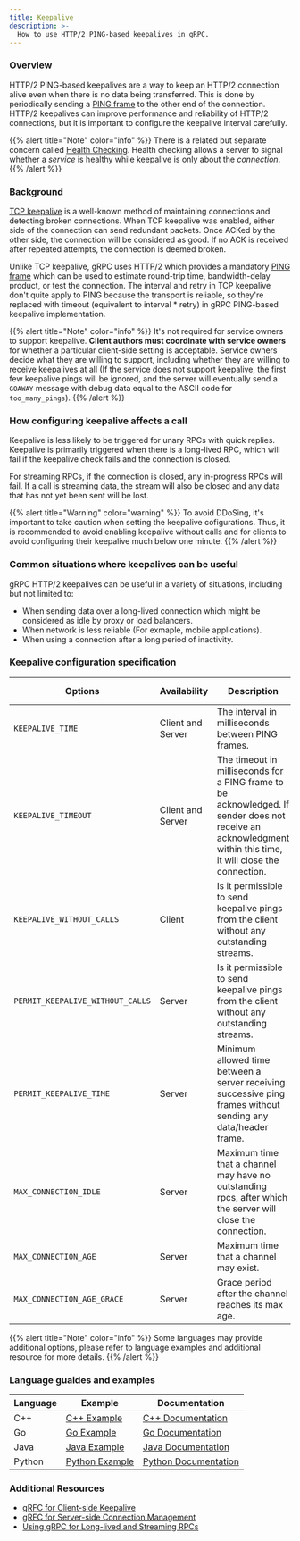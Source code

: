 ```yaml
---
title: Keepalive
description: >-
  How to use HTTP/2 PING-based keepalives in gRPC.
---
```


### Overview

HTTP/2 PING-based keepalives are a way to keep an HTTP/2 connection alive even when there is no data being transferred. This is done by periodically sending a [PING frame] to the other end of the connection. HTTP/2 keepalives can improve performance and reliability of HTTP/2 connections, but it is important to configure the keepalive interval carefully.

{{% alert title="Note" color="info" %}}
  There is a related but separate concern called [Health Checking]. Health checking allows a server to signal whether a *service* is healthy while keepalive is only about the *connection*.
{{% /alert %}}

### Background

[TCP keepalive] is a well-known method of maintaining connections and detecting broken connections. When TCP keepalive was enabled, either side of the connection can send redundant packets. Once ACKed by the other side, the connection will be considered as good. If no ACK is received after repeated attempts, the connection is deemed broken.

Unlike TCP keepalive, gRPC uses HTTP/2 which provides a mandatory [PING frame] which can be used to estimate round-trip time, bandwidth-delay product, or test the connection. The interval and retry in TCP keepalive don't quite apply to PING because the transport is reliable, so they're replaced with timeout (equivalent to interval * retry) in gRPC PING-based keepalive implementation.

{{% alert title="Note" color="info" %}}
  It's not required for service owners to support keepalive. **Client authors must coordinate with service owners** for whether a particular client-side setting is acceptable. Service owners decide what they are willing to support, including whether they are willing to receive keepalives at all (If the service does not support keepalive, the first few keepalive pings will be ignored, and the server will eventually send a `GOAWAY` message with debug data equal to the ASCII code for `too_many_pings`).
{{% /alert %}}

### How configuring keepalive affects a call

Keepalive is less likely to be triggered for unary RPCs with quick replies. Keepalive is primarily triggered when there is a long-lived RPC, which will fail if the keepalive check fails and the connection is closed.

For streaming RPCs, if the connection is closed, any in-progress RPCs will fail. If a call is streaming data, the stream will also be closed and any data that has not yet been sent will be lost.

{{% alert title="Warning" color="warning" %}}
  To avoid DDoSing, it's important to take caution when setting the keepalive cofigurations. Thus, it is recommended to avoid enabling keepalive without calls and for clients to avoid configuring their keepalive much below one minute.
{{% /alert %}}

### Common situations where keepalives can be useful

gRPC HTTP/2 keepalives can be useful in a variety of situations, including but not limited to:

* When sending data over a long-lived connection which might be considered as idle by proxy or load balancers.
* When network is less reliable (For exmaple, mobile applications).
* When using a connection after a long period of inactivity.

### Keepalive configuration specification

| Options | Availability | Description | Client Default | Server Default |
|---|---|---|---|---|
| `KEEPALIVE_TIME` | Client and Server | The interval in milliseconds between PING frames. | INT_MAX (Disabled) | 27200000 (2 hours) |
| `KEEPALIVE_TIMEOUT` | Client and Server | The timeout in milliseconds for a PING frame to be acknowledged. If sender does not receive an acknowledgment within this time, it will close the connection. | 20000 (20 seconds) | 20000 (20 seconds) |
| `KEEPALIVE_WITHOUT_CALLS` | Client | Is it permissible to send keepalive pings from the client without any outstanding streams. | 0 (false) | N/A |
| `PERMIT_KEEPALIVE_WITHOUT_CALLS` | Server | Is it permissible to send keepalive pings from the client without any outstanding streams. | N/A | 0 (false) |
| `PERMIT_KEEPALIVE_TIME` | Server | Minimum allowed time between a server receiving successive ping frames without sending any data/header frame. | N/A | 300000 (5 minutes) |
| `MAX_CONNECTION_IDLE` | Server | Maximum time that a channel may have no outstanding rpcs, after which the server will close the connection. | N/A | INT_MAX (Infinite) |
| `MAX_CONNECTION_AGE` | Server | Maximum time that a channel may exist. | N/A | INT_MAX (Infinite) |
| `MAX_CONNECTION_AGE_GRACE` | Server | Grace period after the channel reaches its max age. | N/A | INT_MAX (Infinite) |


{{% alert title="Note" color="info" %}}
  Some languages may provide additional options, please refer to language examples and additional resource for more details.
{{% /alert %}}

### Language guaides and examples

| Language | Example          | Documentation          |
|----------|------------------|------------------------|
| C++      | [C++ Example]    | [C++ Documentation]    |
| Go       | [Go Example]     | [Go Documentation]     |
| Java     | [Java Example]   | [Java Documentation]   |
| Python   | [Python Example] | [Python Documentation] |


### Additional Resources

* [gRFC for Client-side Keepalive]
* [gRFC for Server-side Connection Management]
* [Using gRPC for Long-lived and Streaming RPCs]


[Health Checking]: https://github.com/grpc/grpc/blob/master/doc/health-checking.md
[TCP keepalive]: https://en.wikipedia.org/wiki/Keepalive#TCP_keepalive
[PING frame]: https://httpwg.org/specs/rfc7540.html#PING
[C++ Example]: https://github.com/grpc/grpc/tree/master/examples/cpp/keepalive
[C++ Documentation]: https://github.com/grpc/grpc/blob/master/doc/keepalive.md
[Go Example]: https://github.com/grpc/grpc-go/tree/master/examples/features/keepalive
[Go Documentation]: https://github.com/grpc/grpc-go/blob/master/Documentation/keepalive.md
[Java Example]: https://github.com/grpc/grpc-java/tree/master/examples/src/main/java/io/grpc/examples/keepalive
[Python Example]: https://github.com/grpc/grpc/tree/master/examples/python/keep_alive
[Python Documentation]: https://github.com/grpc/grpc/blob/master/doc/keepalive.md
[gRFC for Client-side Keepalive]: https://github.com/grpc/proposal/blob/master/A8-client-side-keepalive.md
[gRFC for Server-side Connection Management]: https://github.com/grpc/proposal/blob/master/A9-server-side-conn-mgt.md
[Using gRPC for Long-lived and Streaming RPCs]: https://www.youtube.com/watch?v=Naonb2XD_2Q
[Java Documentation]: https://grpc.github.io/grpc-java/javadoc/io/grpc/ManagedChannelBuilder.html#keepAliveTime-long-java.util.concurrent.TimeUnit-
